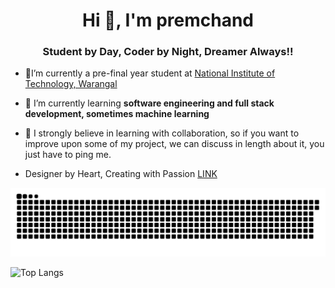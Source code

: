 

<!--
**premchand11/premchand11** is a ✨ _special_ ✨ repository because its `README.md` (this file) appears on your GitHub profile.

Here are some ideas to get you started:

- 🔭 I’m currently working on ...
- 🌱 I’m currently learning ...
- 👯 I’m looking to collaborate on ...
- 🤔 I’m looking for help with ...
- 💬 Ask me about ...
- 📫 How to reach me: ...
- 😄 Pronouns: ...
- ⚡ Fun fact: ...
-->

<h1 align="center">Hi 👋, I'm premchand</h1>
<h3 align="center">Student by Day, Coder by Night, Dreamer Always!!</h3>

- 🔭I’m currently a pre-final year student at [National Institute of Technology, Warangal](https://www.nitw.ac.in/)

- 🌱 I’m currently learning **software engineering and full stack development, sometimes machine learning** 

- 🤝 I strongly believe in learning with collaboration, so if you want to improve upon some of my project, we can discuss in length about it, you just have to ping me.

- Designer by Heart, Creating with Passion [LINK](https://drive.google.com/drive/folders/1NznZILkGskC3vdTZynJxtFjfPdPJu9Q1?usp=drive_link)



![snake gif](https://github.com/premchand11/premchand11/blob/output/github-contribution-grid-snake-dark.svg)

![Top Langs](https://github-readme-stats.vercel.app/api/top-langs/?username=premchand11&layout=compact)

